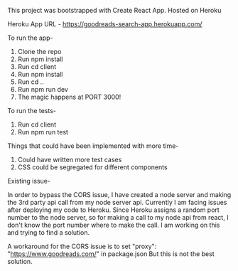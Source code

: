 This project was bootstrapped with Create React App.
Hosted on Heroku

Heroku App URL - https://goodreads-search-app.herokuapp.com/

To run the app-

1. Clone the repo
2. Run npm install
3. Run cd client
4. Run npm install
5. Run cd ..
3. Run npm run dev
4. The magic happens at PORT 3000!

To run the tests-

1. Run cd client
2. Run npm run test


Things that could have been implemented with more time-

1. Could have written more test cases
2. CSS could be segregated for different components


Existing issue- 

In order to bypass the CORS issue, I have created a node server and making the 3rd party api call from my node server api. Currently I am facing issues after deploying my code to Heroku. Since Heroku assigns a random port number to the node server, so for making a call to my node api from react, I don't know the port number where to make the call. I am working on this and trying to find a solution.

A workaround for the CORS issue is to set
"proxy": "https://www.goodreads.com/" in package.json
But this is not the best solution.